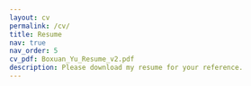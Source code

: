 ```yaml
---
layout: cv
permalink: /cv/
title: Resume
nav: true
nav_order: 5
cv_pdf: Boxuan_Yu_Resume_v2.pdf
description: Please download my resume for your reference.
---
```

